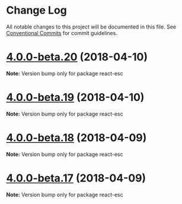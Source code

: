 # Change Log

All notable changes to this project will be documented in this file.
See [Conventional Commits](https://conventionalcommits.org) for commit guidelines.

<a name="4.0.0-beta.20"></a>
# [4.0.0-beta.20](https://github.com/TriPSs/react-esc/compare/v4.0.0-beta.19...v4.0.0-beta.20) (2018-04-10)




**Note:** Version bump only for package react-esc

<a name="4.0.0-beta.19"></a>
# [4.0.0-beta.19](https://github.com/TriPSs/react-esc/compare/v4.0.0-beta.18...v4.0.0-beta.19) (2018-04-10)




**Note:** Version bump only for package react-esc

<a name="4.0.0-beta.18"></a>
# [4.0.0-beta.18](https://github.com/TriPSs/react-esc/compare/v4.0.0-beta.17...v4.0.0-beta.18) (2018-04-09)




**Note:** Version bump only for package react-esc

<a name="4.0.0-beta.17"></a>
# [4.0.0-beta.17](https://github.com/TriPSs/react-esc/compare/v4.0.0-beta.14...v4.0.0-beta.17) (2018-04-09)




**Note:** Version bump only for package react-esc
